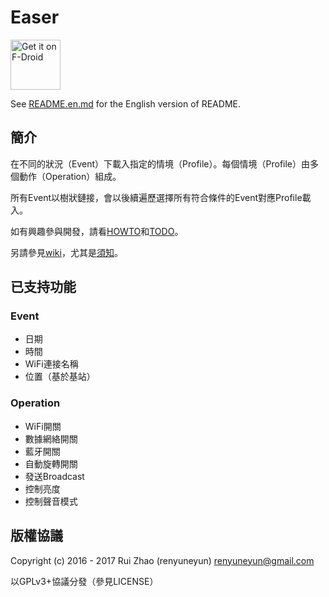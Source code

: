 Easer
=======
[<img src="https://f-droid.org/badge/get-it-on.png"
      alt="Get it on F-Droid"
      height="80">](https://f-droid.org/app/ryey.easer)

See [README.en.md](README.en.md) for the English version of README.

簡介
-----
在不同的狀況（Event）下載入指定的情境（Profile）。每個情境（Profile）由多個動作（Operation）組成。

所有Event以樹狀鏈接，會以後續遍歷選擇所有符合條件的Event對應Profile載入。

如有興趣參與開發，請看[HOWTO](HOWTO)和[TODO](TODO)。

另請參見[wiki](https://github.com/renyuneyun/Easer/wiki)，尤其是[須知](https://github.com/renyuneyun/Easer/wiki/%E9%A0%88%E7%9F%A5)。

已支持功能
----------
### Event
* 日期
* 時間
* WiFi連接名稱
* 位置（基於基站）

### Operation
* WiFi開關
* 數據網絡開關
* 藍牙開關
* 自動旋轉開關
* 發送Broadcast
* 控制亮度
* 控制聲音模式

版權協議
-----
Copyright (c) 2016 - 2017 Rui Zhao (renyuneyun) <renyuneyun@gmail.com>

以GPLv3+協議分發（參見LICENSE）
